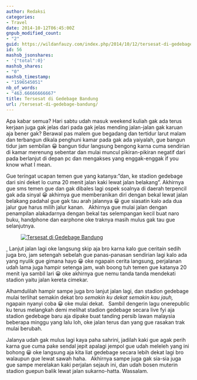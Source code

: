 ```yaml
---
author: Redaksi
categories:
- Travel
date: 2014-10-12T06:45:00Z
gnpub_modified_count:
- "2"
guid: https://wildanfauzy.com/index.php/2014/10/12/tersesat-di-gedebage-bandung/
id: 56
mashsb_jsonshares:
- '{"total":0}'
mashsb_shares:
- "0"
mashsb_timestamp:
- "1596545051"
nb_of_words:
- "463.66666666667"
title: Tersesat di Gedebage Bandung
url: /tersesat-di-gedebage-bandung/
---
```


<p class="has-drop-cap">
  Apa kabar semua? Hari sabtu udah masuk weekend kuliah gak ada terus kerjaan juga gak jelas dari pada gak jelas mending jalan-jalan gak karuan aja bener gak? Berawal pas malem gue begadang dan tertidur larut malam dan terbangun dikala penghuni kamar pada gak ada yaiyalah, gue bangun tidur jam sembilan 😀 bangun tidur langsung bengong karna cuma sendirian di kamar merenung sebentar dan mulai muncul pikiran-pikiran negatif dari pada berlanjut di depan pc dan mengakses yang enggak-enggak if you know what I mean. &nbsp;
</p>

Gue teringat ucapan temen gue yang katanya:”dan, ke stadion gedebage dari sini deket lo cuma 20 menit jalan kaki lewat jalan belakang”. Akhirnya gue sms temen gue dan gak dibales lagi ospek soalnya di daerah terpencil gak ada sinyal 😀 akhirnya gue memberanikan diri dengan bekal lewat jalan belakang padahal gue gak tau arah jalannya 😀 gue siasatin kalo ada dua jalur gue harus milih jalur kanan. &nbsp; Akhirnya gue mulai jalan dengan penampilan alakadarnya dengan bekal tas selempangan kecil buat naro buku, handphone dan earphone oke traknya masih mulus gak tau gue selanjutnya. &nbsp; 

<div class="wp-block-image">
  <figure class="aligncenter size-large"><a href="https://wildanfauzyart.files.wordpress.com/2014/10/d9dfa-2b7c5-foto0542.jpg?w=768"><img src="https://wildanfauzyart.files.wordpress.com/2014/10/d9dfa-2b7c5-foto0542.jpg?w=768" alt="Tersesat di Gedebage Bandung" data-recalc-dims="1" /></a></figure>
</div>

[&nbsp;](https://wildanposts.files.wordpress.com/2014/10/f4b55-foto0539.jpg) Lanjut jalan lagi oke langsung skip aja bro karna kalo gue ceritain sedih juga bro, jam setengah sebelah gue panas-panasan sendirian lagi kalo ada yang nyulik gue gimana hayo 😀 oke ngapain cerita langsung, perjalanan udah lama juga hampir setenga jam, wah boong tuh temen gue katanya 20 menit iya sambil lari 😀 oke akhirnya gue nemu tanda tanda mendekati stadion yaitu jalan kereta cimekar. &nbsp; &nbsp;

Alhamdulilah hampir sampe juga bro lanjut jalan lagi, dan stadion gedebage mulai terlihat semakin dekat bro _semakin ku dekat semakin kau jauh,_ ngapain nyanyi coba 😀 oke mulai dekat. &nbsp; Sambil dengerin lagu onerepublic ku terus melangkah demi melihat stadion gedebage secara live fyi aja stadion gedebage baru aja dipake buat tanding persib lawan malaysia beberapa minggu yang lalu loh, oke jalan terus dan yang gue rasakan trak mulai berubah. &nbsp; 

Jalanya udah gak mulus lagi kaya paha sahrini, jadilah kaki gue agak perih karna gue cuma pake sendal jepit apalagi jempol gue udah meleleh yang ini bohong 😀 oke langsung aja kita liat gedebage secara lebih dekat lagi bro walaupun gue lewat sawah haha. &nbsp; Akhirnya sampe juga gak sia-sia juga gue sampe merelakan kaki perjalan sejauh ini, dan udah bosen muterin stadion guepun balik lewat jalan sukarno-hatta. Wassalam.